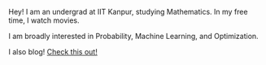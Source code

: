 Hey!
I am an undergrad at IIT Kanpur, studying Mathematics. In my free time, I watch movies. 

I am broadly interested in Probability, Machine Learning, and Optimization.


I also blog! [Check this out!](https://juggernautjha.gitlab.io)

<!---
juggernautjha/juggernautjha is a ✨ special ✨ repository because its `README.md` (this file) appears on your GitHub profile.
You can click the Preview link to take a look at your changes.
--->
